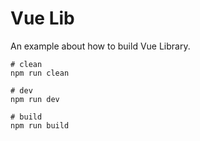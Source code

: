 # Vue Lib

An example about how to build Vue Library.

```shell
# clean
npm run clean

# dev
npm run dev

# build
npm run build
```